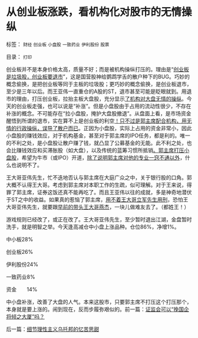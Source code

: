 # 从创业板涨跌，看机构化对股市的无情操纵

标签： `财经` `创业板` `小盘股` `一致药业` `伊利股份` `股票` 

目录： `打印`

创业板并不是本身价格太高，质量不好；而是被机构操纵打压的。理由是“[创业板是垃圾股，创业板要退市](../../../2012/1/11/炒新是股市投资；打新是政策食利.md)”，这是国营股神给鹦鹉学舌的散户种下的BUG。巧妙的概念偷换，是把创业板等同于主板的垃圾股；更巧妙的概念偷换，是创业板退市，至少是三年以后。而王亚伟一直重仓的A股的ST，退市甚至可能是眨眼就到。用退市的理由，打压创业板，拉抬主板大盘股，充分显示[了机构对大盘无情的操纵](../../../2012/1/5/A股机构化超过60%，还打压小盘股，就注定大熊市.md)。今天的创业板走强，也可以说是“补涨”。但是小盘股由于占用的流动性很少，不存在补涨的概念。不可能存在“拉小盘股，掩护大盘股撤退”。从盘面上看，是市场资金醒悟到所谓的退市，实在算不上是创业板的利空[！只不过是郭主席配合机构，用无情的行政操纵，误导了散户而已](../../../2012/5/4/郭主席的PlanB做庄沪深300有可能性吗？.md)。正因为小盘股，实际上占用的资金非常小，因此小盘股的赚钱效应，对于机构基金，甚至对于郭主席的IPO任务，都是利的。唯一的不利之处，是小盘股让散户赚了钱，就凸显了公募基金的无能。此不利之处，也会比赚钱效应和买滞胀股（如大盘），以及传统的蓝筹习惯所抵销[。郭主席打压小盘股](../../../2012/4/24/强盗逻辑正在制造空前的金融危机和经济危机.md)，希望为牛市（或IPO）开道，[除了说明郭主席对他的专业一窍不通以外](../../../2012/3/14/总理要禁毒，机构毒瘾大发作！.md)，什么也说明不了。



王大哥亚伟先生，忙不迭地否认与郭主席在大庭广众之中，关于银行股的口角。郭大概不认得王大哥。考虑到郭主席对本职工作的生疏，似可理解。对于王来说，得罪了郭主席，证券这饭还真不能再吃了。而且王亚伟以往的成就，多是神奇地潜伏于ST之中的收益。如果真的惹恼了郭主席，[用不着王大哥立军先生用刑](../../../2012/3/7/改革为什么小范围会顺利，大范围难以推进？.md)，恐怕王大哥亚伟先生，就要跟[早前的带头王大哥燕杰](../../../2007/8/28/私有财产有罪；“巨款”是大罪.md)，一块儿做难友去了。（都姓王！）



游戏规则已经改了，或正在改了。王大哥亚伟先生，至少暂时退出江湖，金盘暂时洗手，就是明智之举。今天逢高减仓中小盘上涨品种。仓位86%，净增1%。

中小板28%

创业板26%

伊利股份24%

一致药业8%

资金　　14%



中小盘补涨，改善了大盘的人气。本来这股市，只要郭主席不打压这个打压那个，本身就是要上涨的。闹到现在，反而步履弥艰似的。前一篇：[证监会可以“挽国企将倾之大厦”吗？](../../../2012/5/7/证监会可以“挽国企将倾之大厦”吗？.md)

后一篇：[细节理性主义乌托邦的忆苦思甜](../../../2012/5/8/细节理性主义乌托邦的忆苦思甜.md)